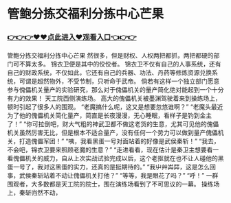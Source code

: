 # 管鲍分拣交福利分拣中心芒果

### <a href="https://github.com/xinfue/dunp/issues/2">👉👉👉♥♥点此进入♥观看入口👈👉👉</a>

管鲍分拣交福利分拣中心芒果
然很多，但是财权、人权两把都抓，两把都硬的部门可不算太多。
    锦衣卫便是其中的佼佼者。
    锦衣卫不仅有自己的人事系统，还有自己的财政系统，不仅如此，它还有自己的兵器、功法、丹药等修炼资源兑换系统，可谓是超然物外，不受节制，只听命于武帝。
    倘若有这样一个独立部门愿意参与傀儡机关量产的实验研究，那么对于傀儡机关的量产简化绝对能起到一个十分有力的效果！
    天工院西侧演练场。
    高大的傀儡机关被墨渊驾驶着来到操练场上，顿时引起了很多人的围观。
    “老魔搞什么呢，这又是想要忽悠谁啊？”
    “老魔头最近为了他的傀儡机关简化量产，简直是长夜漫漫，无心睡眠，看样子是钓到金主了！”
    “你可拉倒吧，财大气粗的神武卫都不做这老货的生意，尤其可见他的傀儡机关虽然厉害无比，但是根本不适合量产，没有任何一个势力可以做到量产傀儡机关，打造傀儡军团！”
    “咦，我看黑蛋一号对面站着的好像是武侯秦斩！”
    “我去，不会吧，锦衣卫要来照顾老魔的生意？”
    “走进看看，现在估计是秦卫主想要看一看傀儡机关的威力，自从上次实战试验完成以后，这个老抠就在也不让人碰他的黑蛋一号了，我对这黑蛋的实力，还真的是挺期待的。”
    “我屮艸芔茻，这是怎么回事，武侯秦斩站着不动让傀儡机关打他？”
    “等等，我是眼花了吗？”
    “呼！”
    一群围观者，大多数都是天工院的院士，围在演练场看到了不可思议的一幕。
    操练场上，秦斩岿然不动，
